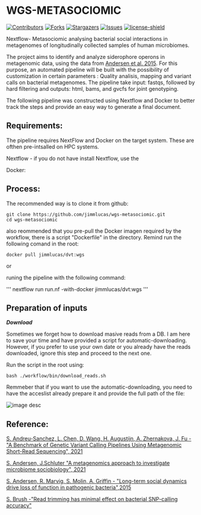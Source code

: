 # WGS-METASOCIOMIC

[![Contributors][contributors-shield]][contributors-url]
[![Forks][forks-shield]][forks-url]
[![Stargazers][stars-shield]][stars-url]
[![Issues][issues-shield]][issues-url]
[![license-shield]][license-url]

Nextflow- Metasociomic analysing bacterial social interactions in metagenomes of longitudinally collected samples of human microbiomes.

The project aims to identify and analyze siderophore operons in metagenomic data, using the data from [Andersen et al. 2015](https://www.pnas.org/doi/full/10.1073/pnas.1508324112). For this purpose, an automated pipeline will be built with the possibility of customization in certain parameters : Quality analisis, mapping and variant calls on bacterial metagenomes. The pipeline take input: fastqs, followed by hard filtering and outputs: html, bams, and gvcfs for joint genotyping.

The following pipeline was constructed using Nextflow and Docker to better track the steps and provide an easy way to generate a final document.


## Requirements:
The pipeline requires NextFlow and Docker on the target system. These are ofthen pre-intsalled on HPC systems.

Nextflow - if you do not have install Nextflow, use the 

Docker:

## Process:

The recommended way is to clone it from github:

```
git clone https://github.com/jimmlucas/wgs-metasociomic.git
cd wgs-metasociomic
```
also reommended that you pre-pull the Docker imagen required by the workflow, there is a script "Dockerfile" in the directory. Remind run the following comand in the root:

```
docker pull jimmlucas/dvt:wgs
```

or 

runing the pipeline with the following command:

'''
nextflow run run.nf -with-docker jimmlucas/dvt:wgs
'''
## Preparation of inputs

***Download***

Sometimes we forget how to download masive reads from a DB. I am here to save your time and have provided a script for automatic-downloading. However, if you prefer to use your own date or you already have the reads downloaded, ignore this step and proceed to the next one.

Run the script in the root using:

```
bash ./workflow/bin/download_reads.sh 
```

Remmeber that if you want to use the automatic-downloading, you need to have the acceslist already prepare it and provide the full path of the file:

![image desc](../../Desktop/capturas/dowanloand.png)





## Reference:

[S. Andreu-Sanchez, L. Chen, D. Wang, H. Augustijn, A. Zhernakova, J. Fu - "A Benchmark of Genetic Variant Calling Pipelines Using Metagenomic Short-Read Sequencing", 2021](https://www.frontiersin.org/journals/genetics/articles/10.3389/fgene.2021.648229/full)

[S. Andersen, J.Schluter "A metagenomics approach to investigate microbiome sociobiology", 2021](https://www.pnas.org/doi/full/10.1073/pnas.2100934118)

[S. Andersen, R. Marvig, S. Molin, A. Griffin - "Long-term social dynamics drive loss of function in pathogenic bacteria",2015](https://www.pnas.org/doi/full/10.1073/pnas.1508324112)

[S. Brush -"Read trimming has minimal effect on bacterial SNP-calling accuracy"](https://www.ncbi.nlm.nih.gov/pmc/articles/PMC8116680/#R2)



[contributors-shield]: https://img.shields.io/github/contributors/jimmlucas/wgs-metasociomic.svg?style=for-the-badge

[contributors-url]: https://github.com/jimmlucas/wgs-metasociomic/graphs/contributors

[forks-shield]: https://img.shields.io/github/forks/jimmlucas/wgs-metasociomic.svg?style=for-the-badge
[forks-url]: https://github.com/jimmlucas/wgs-metasociomic/network/members

[stars-shield]: https://img.shields.io/github/stars/jimmlucas/wgs-metasociomic.svg?style=for-the-badge
[stars-url]: https://github.com/jimmlucas/wgs-metasociomic/stargazers

[issues-shield]: https://img.shields.io/github/issues/jimmlucas/wgs-metasociomic.svg?style=for-the-badge
[issues-url]: https://github.com/jimmlucas/wgs-metasociomic/issues

[license-shield]: https://img.shields.io/github/license/jimmlucas/wgs-metasociomic.svg?style=for-the-badge
[license-url]: https://github.com/jimmlucas/wgs-metasociomic/blob/master/LICENSE.txt
